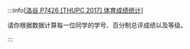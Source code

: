:::info[[洛谷 P7426 [THUPC 2017] 体育成绩统计](https://www.luogu.com.cn/problem/P7426)]

请你根据数据计算每一位同学的学号、百分制总评成绩以及等级。

:::
